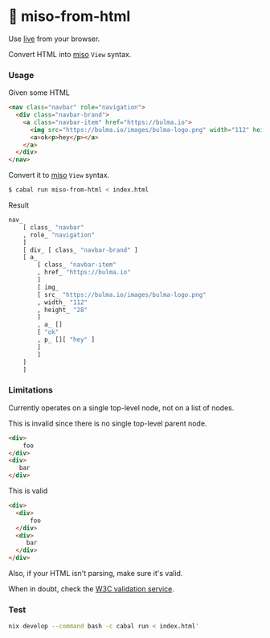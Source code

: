 🍜 miso-from-html
===================
Use [live](https://miso-from-html.haskell-miso.org) from your browser.

Convert HTML into [miso](https://github.com/dmjio/miso) `View` syntax.

### Usage

Given some HTML

```html
<nav class="navbar" role="navigation">
  <div class="navbar-brand">
    <a class="navbar-item" href="https://bulma.io">
      <img src="https://bulma.io/images/bulma-logo.png" width="112" height="28" />
      <a>ok<p>hey</p></a>
    </a>
  </div>
</nav>
```

Convert it to [miso](https://github.com/dmjio/miso) `View` syntax.

```bash
$ cabal run miso-from-html < index.html
```

Result

```haskell
nav_
    [ class_ "navbar"
    , role_ "navigation"
    ]
    [ div_ [ class_ "navbar-brand" ]
	[ a_
	    [ class_ "navbar-item"
	    , href_ "https://bulma.io"
	    ]
	    [ img_
		[ src_ "https://bulma.io/images/bulma-logo.png"
		, width_ "112"
		, height_ "28"
		]
	    , a_ []
		[ "ok"
		, p_ [][ "hey" ]
		]
	    ]
	]
    ]
```

### Limitations

Currently operates on a single top-level node, not on a list of nodes.

This is invalid since there is no single top-level parent node.

```html
<div>
    foo
</div>
<div>
   bar
</div>
```

This is valid

```html
<div>
  <div>
      foo
  </div>
  <div>
     bar
  </div>
</div>
```

Also, if your HTML isn't parsing, make sure it's valid.

When in doubt, check the [W3C validation service](https://validator.w3.org/#validate_by_input).

### Test

```bash
nix develop --command bash -c cabal run < index.html'
```

